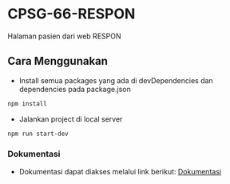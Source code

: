 # CPSG-66-RESPON
Halaman pasien dari web RESPON

## Cara Menggunakan
* Install semua packages yang ada di devDependencies dan dependencies pada package.json

```sh
npm install
```

* Jalankan project di local server
```sh
npm run start-dev
```

### Dokumentasi
* Dokumentasi dapat diakses melalui link berikut:
[Dokumentasi](https://drive.google.com/drive/folders/1wODwkdFs3HgksneEZ9d1cbDt9yp-i5hS)

